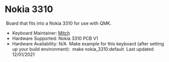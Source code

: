 # Nokia 3310
​
Board that fits into a Nokia 3310 for use with QMK.
​
* Keyboard Maintainer: [Mitch](https://github.com/meeshoo)
* Hardware Supported: Nokia 3310 PCB V1
* Hardware Availability: N/A
​
Make example for this keyboard (after setting up your build environment):
​
    make nokia_3310:default
​
Last updated 12/01/2021